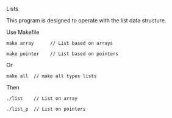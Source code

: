 Lists

This program is designed to operate with the list data structure. 

Use Makefile

    make array      // List based on arrays
  
    make pointer    // List based on pointers
 

Or

    make all  // make all types lists
  
Then 

    ./list    // List on array
    
    ./list_p  // List on pointers
    

